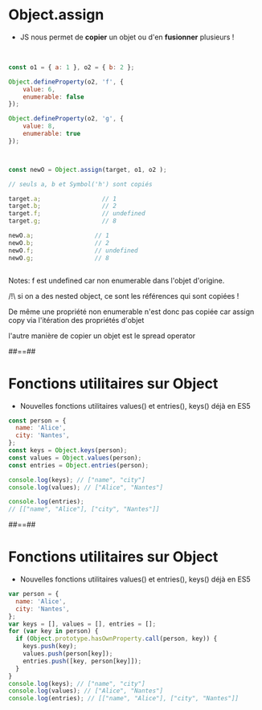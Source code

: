 <!-- .slide: class="with-code" -->
# Object.assign

- JS nous permet de **copier** un objet ou d'en **fusionner** plusieurs !

<br />

<div class="row">
<div class="column">

```javascript
const o1 = { a: 1 }, o2 = { b: 2 };

Object.defineProperty(o2, 'f', {
    value: 6,
    enumerable: false
});

Object.defineProperty(o2, 'g', {
    value: 8,
    enumerable: true
});



```
</div>
<div class="column">

```javascript
const newO = Object.assign(target, o1, o2 );

// seuls a, b et Symbol('h') sont copiés

target.a;                 // 1
target.b;                 // 2
target.f;                 // undefined
target.g;                 // 8

newO.a;                 // 1
newO.b;                 // 2
newO.f;                 // undefined
newO.g;                 // 8
```

</div>
</div>

Notes:
f est undefined car non enumerable dans l'objet d'origine.

/!\ si on a des nested object, ce sont les références qui sont copiées !

De même une propriété non enumerable n'est donc pas copiée car assign copy via l'itération des propriétés d'objet

l'autre manière de copier un objet est le spread operator

##==##

<!-- .slide: class="with-code" -->

# Fonctions utilitaires sur Object

- Nouvelles fonctions utilitaires values() et entries(), keys() déjà en ES5

```javascript
const person = {
  name: 'Alice',
  city: 'Nantes',
};
const keys = Object.keys(person);
const values = Object.values(person);
const entries = Object.entries(person);

console.log(keys); // ["name", "city"]
console.log(values); // ["Alice", "Nantes"]

console.log(entries);
// [["name", "Alice"], ["city", "Nantes"]]
```
<!-- .element: class="fragment" -->

##==##

<!-- .slide: class="with-code" -->

# Fonctions utilitaires sur Object

- Nouvelles fonctions utilitaires values() et entries(), keys() déjà en ES5

```javascript
var person = {
  name: 'Alice',
  city: 'Nantes',
};
var keys = [], values = [], entries = [];
for (var key in person) {
  if (Object.prototype.hasOwnProperty.call(person, key)) {
    keys.push(key);
    values.push(person[key]);
    entries.push([key, person[key]]);
  }
}
console.log(keys); // ["name", "city"]
console.log(values); // ["Alice", "Nantes"]
console.log(entries); // [["name", "Alice"], ["city", "Nantes"]]
```
<!-- .element: class="fragment" -->
